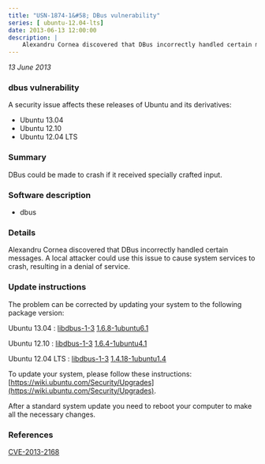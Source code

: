 ```yaml
---
title: "USN-1874-1&#58; DBus vulnerability"
series: [ ubuntu-12.04-lts]
date: 2013-06-13 12:00:00
description: |
    Alexandru Cornea discovered that DBus incorrectly handled certain messages. A local attacker could use this issue to cause system services to crash, resulting in a denial of service. 
--- 
```

 
 

*13 June 2013*

### dbus vulnerability

A security issue affects these releases of Ubuntu and its derivatives:

* Ubuntu 13.04
* Ubuntu 12.10
* Ubuntu 12.04 LTS

### Summary

DBus could be made to crash if it received specially crafted input. 

### Software description

* dbus 

### Details

Alexandru Cornea discovered that DBus incorrectly handled certain messages. A local attacker could use this issue to cause system services to crash, resulting in a denial of service. 

### Update instructions

The problem can be corrected by updating your system to the following package version:

Ubuntu 13.04
 : [libdbus-1-3](https://launchpad.net/ubuntu/+source/dbus) <span> [1.6.8-1ubuntu6.1](https://launchpad.net/ubuntu/+source/dbus/1.6.8-1ubuntu6.1) </span> 

Ubuntu 12.10
 : [libdbus-1-3](https://launchpad.net/ubuntu/+source/dbus) <span> [1.6.4-1ubuntu4.1](https://launchpad.net/ubuntu/+source/dbus/1.6.4-1ubuntu4.1) </span> 

Ubuntu 12.04 LTS
 : [libdbus-1-3](https://launchpad.net/ubuntu/+source/dbus) <span> [1.4.18-1ubuntu1.4](https://launchpad.net/ubuntu/+source/dbus/1.4.18-1ubuntu1.4) </span> 

To update your system, please follow these instructions: [https://wiki.ubuntu.com/Security/Upgrades](https://wiki.ubuntu.com/Security/Upgrades).

After a standard system update you need to reboot your computer to make all the necessary changes. 

### References

 
 [CVE-2013-2168](http://people.ubuntu.com/~ubuntu-security/cve/CVE-2013-2168)
 

